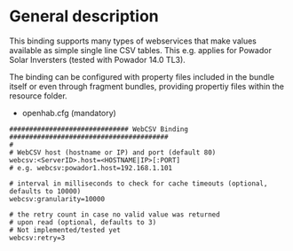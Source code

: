 # General description

This binding supports many types of webservices that make values available as simple single line CSV tables. This e.g. applies for Powador Solar Inversters (tested with Powador 14.0 TL3).

The binding can be configured with property files included in the bundle itself or even through fragment bundles, providing propertiy files within the resource folder.

* openhab.cfg (mandatory)

```
############################## WebCSV Binding ########################################
#
# WebCSV host (hostname or IP) and port (default 80) 
webcsv:<ServerID>.host=<HOSTNAME|IP>[:PORT]
# e.g. webcsv:powador1.host=192.168.1.101

# interval in milliseconds to check for cache timeouts (optional, defaults to 10000)
webcsv:granularity=10000

# the retry count in case no valid value was returned 
# upon read (optional, defaults to 3)
# Not implemented/tested yet
webcsv:retry=3
```

